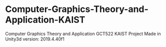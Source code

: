 # Computer-Graphics-Theory-and-Application-KAIST
Computer Graphics Theory and Application GCT522 KAIST Project
Made in Unity3d version: 2019.4.40f1
